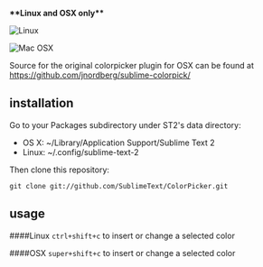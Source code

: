 **\*\*Linux and OSX only\*\***

![Linux](http://i.minus.com/ihwLvn8m29GxZ.png "Linux")

![Mac OSX](http://i.minus.com/i5KI6SBAfs7Qk.png "Mac OSX")


Source for the original colorpicker plugin for OSX can be found at https://github.com/jnordberg/sublime-colorpick/

## installation

Go to your Packages subdirectory under ST2's data directory:

- OS X: ~/Library/Application Support/Sublime Text 2
- Linux: ~/.config/sublime-text-2

Then clone this repository:

    git clone git://github.com/SublimeText/ColorPicker.git

## usage

####Linux
`ctrl+shift+c` to insert or change a selected color

####OSX
`super+shift+c` to insert or change a selected color